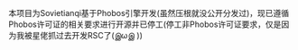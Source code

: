 本项目为Sovietianqi基于Phobos引擎开发(虽然压根就没公开分发过)，现已遵循Phobos许可证的相关要求进行开源并已停工(停工非Phobos许可证要求，仅是因为我被星佬抓过去开发RSC了(இωஇ ))